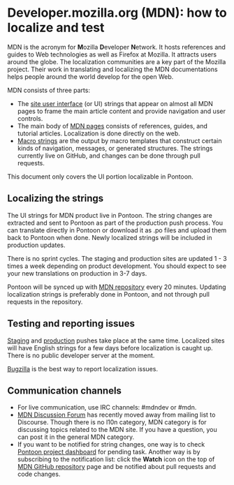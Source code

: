 # Developer.mozilla.org (MDN): how to localize and test

MDN is the acronym for **M**ozilla **D**eveloper **N**etwork. It hosts references and guides to Web technologies as well as Firefox at Mozilla. It attracts users around the globe. The localization communities are a key part of the Mozilla project. Their work in translating and localizing the MDN documentations helps people around the world develop for the open Web.

MDN consists of three parts:

* The [site user interface](https://developer.mozilla.org/) (or UI) strings that appear on almost all MDN pages to frame the main article content and provide navigation and user controls.
* The main body of [MDN pages](https://developer.mozilla.org/docs/MDN/Contribute/Localize/Translating_pages) consists of references, guides, and tutorial articles. Localization is done directly on the web.
* [Macro strings](https://github.com/mdn/kumascript/tree/master/macros) are the output by macro templates that construct certain kinds of navigation, messages, or generated structures. The strings currently live on GitHub, and changes can be done through pull requests.

This document only covers the UI portion localizable in Pontoon.

## Localizing the strings

The UI strings for MDN product live in Pontoon. The string changes are extracted and sent to Pontoon as part of the production push process. You can translate directly in Pontoon or download it as .po files and upload them back to Pontoon when done. Newly localized strings will be included in production updates.

There is no sprint cycles. The staging and production sites are updated 1 - 3 times a week depending on product development. You should expect to see your new translations on production in 3-7 days.

Pontoon will be synced up with [MDN repository](https://github.com/mozilla-l10n/mdn-l10n) every 20 minutes. Updating localization strings is preferably done in Pontoon, and not through pull requests in the repository.

## Testing and reporting issues

[Staging](https://developer.allizom.org/) and [production](https://developer.mozilla.org/) pushes take place at the same time. Localized sites will have English strings for a few days before localization is caught up. There is no public developer server at the moment.

[Bugzilla](https://bugzilla.mozilla.org/enter_bug.cgi?product=Mozilla%20Developer%20Network&component=Localization#h=detail%7Cbug) is the best way to report localization issues.

## Communication channels

* For live communication, use IRC channels: #mdndev or #mdn.
* [MDN Discussion Forum](https://discourse.mozilla-community.org/c/mdn) has recently moved away from mailing list to Discourse. Though there is no l10n category, MDN category is for discussing topics related to the MDN site. If you have a question, you can post it in the general MDN category.
* If you want to be notified for string changes, one way is to check [Pontoon project dashboard](https://pontoon.mozilla.org/projects/mdn/) for pending task. Another way is by subscribing to the notification list: click the **Watch** icon on the top of [MDN GitHub repository](https://github.com/mozilla-l10n/mdn-l10n/) page and be notified about pull requests and code changes.
